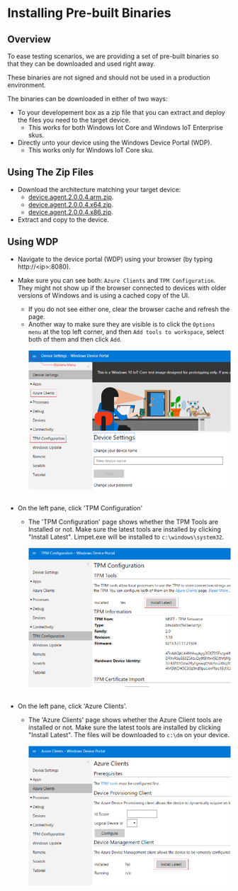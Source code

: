 # Installing Pre-built Binaries

## Overview

To ease testing scenarios, we are providing a set of pre-built binaries so that they can be downloaded and used right away.

These binaries are not signed and should not be used in a production environment.

The binaries can be downloaded in either of two ways:
- To your developement box as a zip file that you can extract and deploy the files you need to the target device.
    - This works for both Windows Iot Core and Windows IoT Enterprise skus.
- Directly unto your device using the Windows Device Portal (WDP).
    - This works only for Windows IoT Core sku.

## Using The Zip Files

- Download the architecture matching your target device:
    - [device.agent.2.0.0.4.arm.zip](../../downloads/device.agent.2.0.0.4.arm.zip).
    - [device.agent.2.0.0.4.x64.zip](../../downloads/device.agent.2.0.0.4.x64.zip).
    - [device.agent.2.0.0.4.x86.zip](../../downloads/device.agent.2.0.0.4.x86.zip).
- Extract and copy to the device.

## Using WDP

- Navigate to the device portal (WDP) using your browser (by typing http://&lt;ip&gt;:8080).
- Make sure you can see both: `Azure Clients` and `TPM Configuration`. They might not show up if the browser connected to devices with older versions of Windows and is using a cached copy of the UI.
    - If you do not see either one, clear the browser cache and refresh the page.
    - Another way to make sure they are visible is to click the `Options menu` at the top left corner, and then `Add tools to workspace`, select both of them and then click `Add`.
    <br/><br/><img src="wdp-menu.png" /><br/><br/>

- On the left pane, click 'TPM Configuration'
    - The 'TPM Configuration' page shows whether the TPM Tools are Installed or not. Make sure the latest tools are installed by clicking "Install Latest". Limpet.exe will be installed to `c:\windows\system32`.
      <br/><br/><img src="wdp-limpet-0.png"/><br/><br/>

- On the left pane, click 'Azure Clients'.
    - The 'Azure Clients' page shows whether the Azure Client tools are installed or not. Make sure the latest tools are installed by clicking "Install Latest". The files will be downloaded to `c:\dm` on your device.
      <br/><br/><img src="wdp-device-agent-0.png"/><br/><br/>
